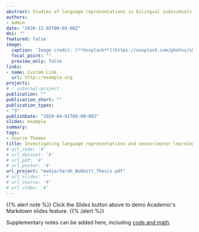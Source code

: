 ```yaml
---
abstract: Studies of language representations in bilingual individuals thus far have produced conflicting reports; many patient/case studies suggest languages are represented independently, while imaging and behavioural studies show mixed results with age of acquisition and proficiency level differentially impacting representations. The present study employed an experimental model of sensorimotor learning in speech using altered auditory feedback to investigate the relationship between speech production and language representations in a group of 20 adult English/French bilinguals. To induce sensorimotor learning, participants produced full sentences in either English or French while altered auditory feedback was applied to their vowel sounds in real time. All participants produced English sentences in one session and French sentences in the other. Before and after learning, a transfer test involving the production of isolated words in both English and French assessed vowel production in the absence of auditory feedback (i.e., speech was heavily noise masked). The amount of speech motor learning within each language was measured as well as the degree of transfer of the adaptation from one language to another. Results indicated equal amounts of learning in English and French and equivalent transfer between and within both languages. The present study suggests that, in bilinguals, speech motor learning acquired in the context of one language is broadly applicable to a second language. The work supports the idea that the motor programs used to communicate language are shared in the bilingual brain.
authors:
- admin
date: "2020-12-05T00:00:00Z"
doi: ""
featured: false
image:
  caption: 'Image credit: [**Unsplash**](https://unsplash.com/photos/s9CC2SKySJM)'
  focal_point: ""
  preview_only: false
links:
- name: Custom Link
  url: http://example.org
projects:
# - internal-project
publication: ""
publication_short: ""
publication_types:
- "3"
publishDate: "2020-04-01T00:00:00Z"
slides: example
summary: 
tags:
- Source Themes
title: Investigating language representations and sensorimotor learning in bilingual speakers 
# url_code: '#'
# url_dataset: '#'
# url_pdf: '#'
# url_poster: '#'
url_project: "media/Sarah_Bobbitt_Thesis.pdf"
# url_slides: ""
# url_source: '#'
# url_video: '#'
---
```


{{% alert note %}}
Click the *Slides* button above to demo Academic's Markdown slides feature.
{{% /alert %}}

Supplementary notes can be added here, including [code and math](https://sourcethemes.com/academic/docs/writing-markdown-latex/).
